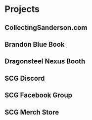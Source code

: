 # Projects

## CollectingSanderson.com

## Brandon Blue Book

## Dragonsteel Nexus Booth

## SCG Discord

## SCG Facebook Group

## SCG Merch Store
